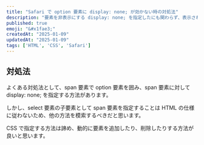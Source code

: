 ```yaml
---
title: "Safari で option 要素に display: none; が効かない時の対処法"
description: "要素を非表示にする display: none; を指定したにも関わらず、表示されてしまう時の対処法についてまとめる"
published: true
emoji: "&#x1fae3;"
createdAt: "2025-01-09"
updatedAt: "2025-01-09"
tags: ['HTML', 'CSS', 'Safari']
---
```


## 対処法

よくある対処法として、span 要素で option 要素を囲み、span 要素に対して display: none; を指定する方法があります。

しかし、select 要素の子要素として span 要素を指定することは HTML の仕様に従わないため、他の方法を模索するべきだと思います。

CSS で指定する方法は諦め、動的に要素を追加したり、削除したりする方法が良いと思います。
